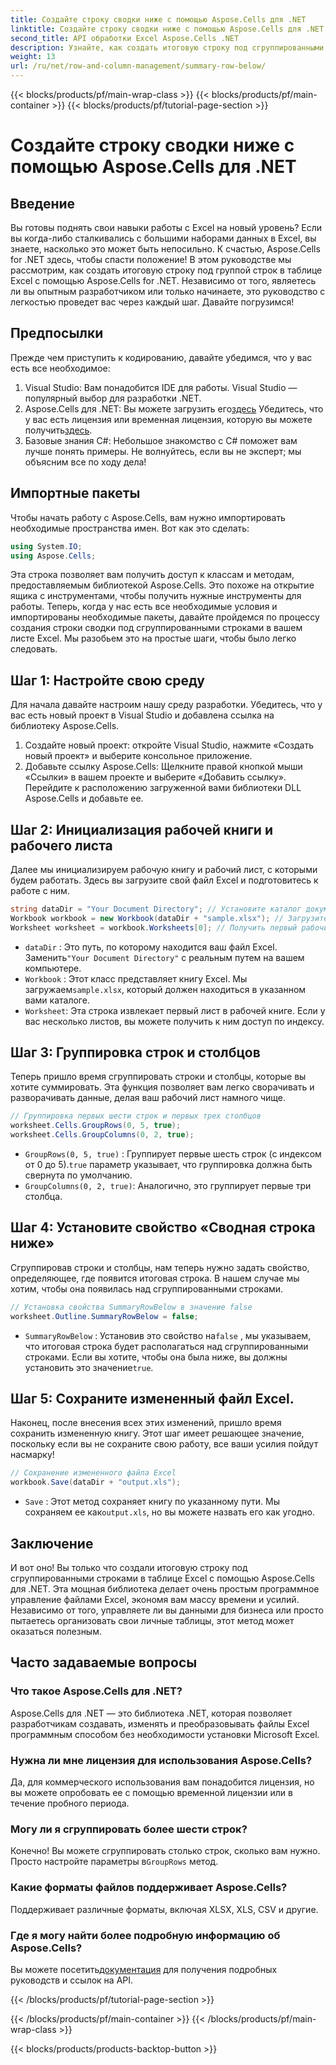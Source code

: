 ```yaml
---
title: Создайте строку сводки ниже с помощью Aspose.Cells для .NET
linktitle: Создайте строку сводки ниже с помощью Aspose.Cells для .NET
second_title: API обработки Excel Aspose.Cells .NET
description: Узнайте, как создать итоговую строку под сгруппированными строками в Excel с помощью Aspose.Cells для .NET. Пошаговое руководство включено.
weight: 13
url: /ru/net/row-and-column-management/summary-row-below/
---
```


{{< blocks/products/pf/main-wrap-class >}}
{{< blocks/products/pf/main-container >}}
{{< blocks/products/pf/tutorial-page-section >}}

# Создайте строку сводки ниже с помощью Aspose.Cells для .NET

## Введение
Вы готовы поднять свои навыки работы с Excel на новый уровень? Если вы когда-либо сталкивались с большими наборами данных в Excel, вы знаете, насколько это может быть непосильно. К счастью, Aspose.Cells for .NET здесь, чтобы спасти положение! В этом руководстве мы рассмотрим, как создать итоговую строку под группой строк в таблице Excel с помощью Aspose.Cells for .NET. Независимо от того, являетесь ли вы опытным разработчиком или только начинаете, это руководство с легкостью проведет вас через каждый шаг. Давайте погрузимся!
## Предпосылки
Прежде чем приступить к кодированию, давайте убедимся, что у вас есть все необходимое:
1. Visual Studio: Вам понадобится IDE для работы. Visual Studio — популярный выбор для разработки .NET.
2.  Aspose.Cells для .NET: Вы можете загрузить его[здесь](https://releases.aspose.com/cells/net/) Убедитесь, что у вас есть лицензия или временная лицензия, которую вы можете получить[здесь](https://purchase.aspose.com/temporary-license/).
3. Базовые знания C#: Небольшое знакомство с C# поможет вам лучше понять примеры. Не волнуйтесь, если вы не эксперт; мы объясним все по ходу дела!
## Импортные пакеты
Чтобы начать работу с Aspose.Cells, вам нужно импортировать необходимые пространства имен. Вот как это сделать:
```csharp
using System.IO;
using Aspose.Cells;
```
Эта строка позволяет вам получить доступ к классам и методам, предоставляемым библиотекой Aspose.Cells. Это похоже на открытие ящика с инструментами, чтобы получить нужные инструменты для работы. 
Теперь, когда у нас есть все необходимые условия и импортированы необходимые пакеты, давайте пройдемся по процессу создания строки сводки под сгруппированными строками в вашем листе Excel. Мы разобьем это на простые шаги, чтобы было легко следовать.
## Шаг 1: Настройте свою среду
Для начала давайте настроим нашу среду разработки. Убедитесь, что у вас есть новый проект в Visual Studio и добавлена ссылка на библиотеку Aspose.Cells.
1. Создайте новый проект: откройте Visual Studio, нажмите «Создать новый проект» и выберите консольное приложение.
2. Добавьте ссылку Aspose.Cells: Щелкните правой кнопкой мыши «Ссылки» в вашем проекте и выберите «Добавить ссылку». Перейдите к расположению загруженной вами библиотеки DLL Aspose.Cells и добавьте ее.
## Шаг 2: Инициализация рабочей книги и рабочего листа
Далее мы инициализируем рабочую книгу и рабочий лист, с которыми будем работать. Здесь вы загрузите свой файл Excel и подготовитесь к работе с ним.
```csharp
string dataDir = "Your Document Directory"; // Установите каталог документов
Workbook workbook = new Workbook(dataDir + "sample.xlsx"); // Загрузите ваш файл Excel
Worksheet worksheet = workbook.Worksheets[0]; // Получить первый рабочий лист
```
- `dataDir` : Это путь, по которому находится ваш файл Excel. Заменить`"Your Document Directory"` с реальным путем на вашем компьютере.
- `Workbook` : Этот класс представляет книгу Excel. Мы загружаем`sample.xlsx`, который должен находиться в указанном вами каталоге.
- `Worksheet`: Эта строка извлекает первый лист в рабочей книге. Если у вас несколько листов, вы можете получить к ним доступ по индексу.
## Шаг 3: Группировка строк и столбцов
Теперь пришло время сгруппировать строки и столбцы, которые вы хотите суммировать. Эта функция позволяет вам легко сворачивать и разворачивать данные, делая ваш рабочий лист намного чище.
```csharp
// Группировка первых шести строк и первых трех столбцов
worksheet.Cells.GroupRows(0, 5, true);
worksheet.Cells.GroupColumns(0, 2, true);
```
- `GroupRows(0, 5, true)` : Группирует первые шесть строк (с индексом от 0 до 5).`true` параметр указывает, что группировка должна быть свернута по умолчанию.
- `GroupColumns(0, 2, true)`: Аналогично, это группирует первые три столбца.
## Шаг 4: Установите свойство «Сводная строка ниже»
Сгруппировав строки и столбцы, нам теперь нужно задать свойство, определяющее, где появится итоговая строка. В нашем случае мы хотим, чтобы она появилась над сгруппированными строками.
```csharp
// Установка свойства SummaryRowBelow в значение false
worksheet.Outline.SummaryRowBelow = false;
```
- `SummaryRowBelow` : Установив это свойство на`false` , мы указываем, что итоговая строка будет располагаться над сгруппированными строками. Если вы хотите, чтобы она была ниже, вы должны установить это значение`true`.
## Шаг 5: Сохраните измененный файл Excel.
Наконец, после внесения всех этих изменений, пришло время сохранить измененную книгу. Этот шаг имеет решающее значение, поскольку если вы не сохраните свою работу, все ваши усилия пойдут насмарку!
```csharp
// Сохранение измененного файла Excel
workbook.Save(dataDir + "output.xls");
```
- `Save` : Этот метод сохраняет книгу по указанному пути. Мы сохраняем ее как`output.xls`, но вы можете назвать его как угодно.
## Заключение
И вот оно! Вы только что создали итоговую строку под сгруппированными строками в таблице Excel с помощью Aspose.Cells для .NET. Эта мощная библиотека делает очень простым программное управление файлами Excel, экономя вам массу времени и усилий. Независимо от того, управляете ли вы данными для бизнеса или просто пытаетесь организовать свои личные таблицы, этот метод может оказаться полезным.
## Часто задаваемые вопросы
### Что такое Aspose.Cells для .NET?  
Aspose.Cells для .NET — это библиотека .NET, которая позволяет разработчикам создавать, изменять и преобразовывать файлы Excel программным способом без необходимости установки Microsoft Excel.
### Нужна ли мне лицензия для использования Aspose.Cells?  
Да, для коммерческого использования вам понадобится лицензия, но вы можете опробовать ее с помощью временной лицензии или в течение пробного периода.
### Могу ли я сгруппировать более шести строк?  
 Конечно! Вы можете сгруппировать столько строк, сколько вам нужно. Просто настройте параметры в`GroupRows` метод.
### Какие форматы файлов поддерживает Aspose.Cells?  
Поддерживает различные форматы, включая XLSX, XLS, CSV и другие.
### Где я могу найти более подробную информацию об Aspose.Cells?  
 Вы можете посетить[документация](https://reference.aspose.com/cells/net/) для получения подробных руководств и ссылок на API.

{{< /blocks/products/pf/tutorial-page-section >}}

{{< /blocks/products/pf/main-container >}}
{{< /blocks/products/pf/main-wrap-class >}}

{{< blocks/products/products-backtop-button >}}
